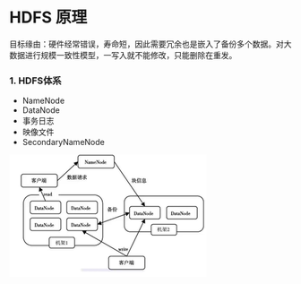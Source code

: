 # HDFS 原理

目标缘由：硬件经常错误，寿命短，因此需要冗余也是嵌入了备份多个数据。对大数据进行规模一致性模型，一写入就不能修改，只能删除在重发。

### 1. HDFS体系

* NameNode
* DataNode
* 事务日志
* 映像文件
* SecondaryNameNode

![img](..\image\HDFS体系结构.png)